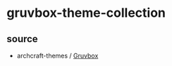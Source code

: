 

# gruvbox-theme-collection


## source

* archcraft-themes / [Gruvbox](https://github.com/archcraft-os/archcraft-themes/tree/main/archcraft-gtk-theme-gruvbox/files/Gruvbox)
